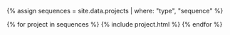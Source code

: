 {% assign sequences = site.data.projects | where: "type", "sequence" %}

<div class="container">
    {% for project in sequences %}
        {% include project.html %}
    {% endfor %}
</div>

